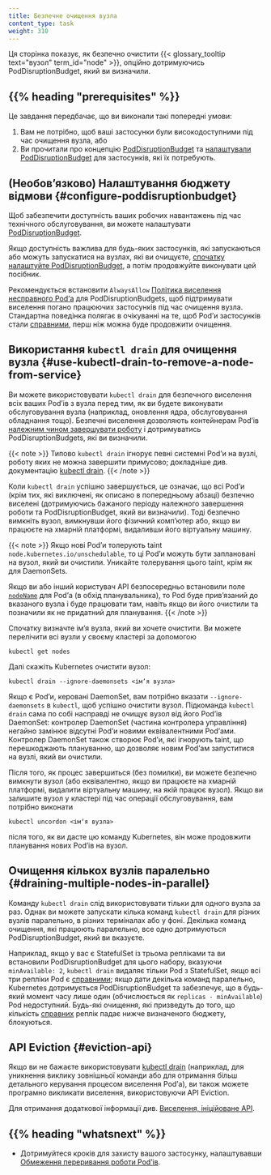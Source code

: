 ```yaml
---
title: Безпечне очищення вузла
content_type: task
weight: 310
---
```


<!-- overview -->

Ця сторінка показує, як безпечно очистити {{< glossary_tooltip text="вузол" term_id="node" >}}, опційно дотримуючись PodDisruptionBudget, який ви визначили.

## {{% heading "prerequisites" %}}

Це завдання передбачає, що ви виконали такі попередні умови:

1. Вам не потрібно, щоб ваші застосунки були високодоступними під час очищення вузла, або
2. Ви прочитали про концепцію [PodDisruptionBudget](/docs/concepts/workloads/pods/disruptions/) та [налаштували PodDisruptionBudget](/docs/tasks/run-application/configure-pdb/) для застосунків, які їх потребують.

## (Необовʼязково) Налаштування бюджету відмови {#configure-poddisruptionbudget}

Щоб забезпечити доступність ваших робочих навантажень під час технічного обслуговування, ви можете налаштувати [PodDisruptionBudget](/docs/concepts/workloads/pods/disruptions/).

Якщо доступність важлива для будь-яких застосунків, які запускаються або можуть запускатися на вузлах, які ви очищуєте, [спочатку налаштуйте PodDisruptionBudget](/docs/tasks/run-application/configure-pdb/), а потім продовжуйте виконувати цей посібник.

Рекомендується встановити `AlwaysAllow` [Політика виселення несправного Podʼа](/docs/tasks/run-application/configure-pdb/#unhealthy-pod-eviction-policy) для PodDisruptionBudgets, щоб підтримувати виселення погано працюючих застосунків під час очищення вузла. Стандартна поведінка полягає в очікуванні на те, щоб Podʼи застосунків стали [справними](/docs/tasks/run-application/configure-pdb/#healthiness-of-a-pod), перш ніж можна буде продовжити очищення.

## Використання `kubectl drain` для очищення вузла {#use-kubectl-drain-to-remove-a-node-from-service}

Ви можете використовувати `kubectl drain` для безпечного виселення всіх ваших Podʼів з вузла перед тим, як ви будете виконувати обслуговування вузла (наприклад, оновлення ядра, обслуговування обладнання тощо). Безпечні виселення дозволяють контейнерам Podʼів [належним чином завершувати роботу](/docs/concepts/workloads/pods/pod-lifecycle/#pod-termination) і дотримуватись PodDisruptionBudgets, які ви визначили.

{{< note >}}
Типово `kubectl drain` ігнорує певні системні Podʼи на вузлі, роботу яких не можна завершити примусово; докладніше див. документацію [kubectl drain](/docs/reference/generated/kubectl/kubectl-commands/#drain).
{{< /note >}}

Коли `kubectl drain` успішно завершується, це означає, що всі Podʼи (крім тих, які виключені, як описано в попередньому абзаці) безпечно виселені (дотримуючись бажаного періоду належного завершення роботи та PodDisruptionBudget, який ви визначили). Тоді безпечно вимкніть вузол, вимкнувши його фізичний компʼютер або, якщо ви працюєте на хмарній платформі, видаливши його віртуальну машину.

{{< note >}}
Якщо нові Podʼи толерують taint `node.kubernetes.io/unschedulable`, то ці Podʼи можуть бути заплановані на вузол, який ви очистили. Уникайте толерування цього taint, крім як для DaemonSets.

Якщо ви або інший користувач API безпосередньо встановили поле [`nodeName`](/docs/concepts/scheduling-eviction/assign-pod-node/#nodename) для Podʼа (в обхід планувальника), то Pod буде привʼязаний до вказаного вузла і буде працювати там, навіть якщо ви його очистили та позначили як не придатний для планування.
{{< /note >}}

Спочатку визначте імʼя вузла, який ви хочете очистити. Ви можете перелічити всі вузли у своєму кластері за допомогою

```shell
kubectl get nodes
```

Далі скажіть Kubernetes очистити вузол:

```shell
kubectl drain --ignore-daemonsets <імʼя вузла>
```

Якщо є Podʼи, керовані DaemonSet, вам потрібно вказати `--ignore-daemonsets` в `kubectl`, щоб успішно очистити вузол. Підкоманда `kubectl drain` сама по собі насправді не очищує вузол від його Podʼів DaemonSet: контролер DaemonSet (частина контролера управління) негайно замінює відсутні Podʼи новими еквівалентними Podʼами. Контролер DaemonSet також створює Podʼи, які ігнорують taint, що перешкоджають плануванню, що дозволяє новим Podʼам запуститися на вузлі, який ви очистили.

Після того, як процес завершиться (без помилки), ви можете безпечно вимкнути вузол (або еквівалентно, якщо ви працюєте на хмарній платформі, видалити віртуальну машину, на якій працює вузол). Якщо ви залишите вузол у кластері під час операції обслуговування, вам потрібно виконати

```shell
kubectl uncordon <імʼя вузла>
```

після того, як ви дасте цю команду Kubernetes, він може продовжити планування нових Podʼів на вузол.

## Очищення кількох вузлів паралельно {#draining-multiple-nodes-in-parallel}

Команду `kubectl drain` слід використовувати тільки для одного вузла за раз. Однак ви можете запускати кілька команд `kubectl drain` для різних вузлів паралельно, в різних терміналах або у фоні. Декілька команд очищення, які працюють паралельно, все одно дотримуються PodDisruptionBudget, який ви вказуєте.

Наприклад, якщо у вас є StatefulSet із трьома репліками та ви встановили PodDisruptionBudget для цього набору, вказуючи `minAvailable: 2`, `kubectl drain` видаляє тільки Pod з StatefulSet, якщо всі три репліки Pod є [справними](/docs/tasks/run-application/configure-pdb/#healthiness-of-a-pod); якщо дати декілька команд паралельно, Kubernetes дотримується PodDisruptionBudget та забезпечує, що в будь-який момент часу лише один (обчислюється як `replicas - minAvailable`) Pod недоступний. Будь-які очищення, які призведуть до того, що кількість [справних](/docs/tasks/run-application/configure-pdb/#healthiness-of-a-pod) реплік падає нижче визначеного бюджету, блокуються.

## API Eviction {#eviction-api}

Якщо ви не бажаєте використовувати [kubectl drain](/docs/reference/generated/kubectl/kubectl-commands/#drain) (наприклад, для уникнення виклику зовнішньої команди або для отримання більш детального керування процесом виселення Podʼа), ви також можете програмно викликати виселення, використовуючи API Eviction.

Для отримання додаткової інформації див. [Виселення, ініційоване API](/docs/concepts/scheduling-eviction/api-eviction/).

## {{% heading "whatsnext" %}}

* Дотримуйтеся кроків для захисту вашого застосунку, налаштувавши [Обмеження переривання роботи Podʼів](/docs/tasks/run-application/configure-pdb/).
